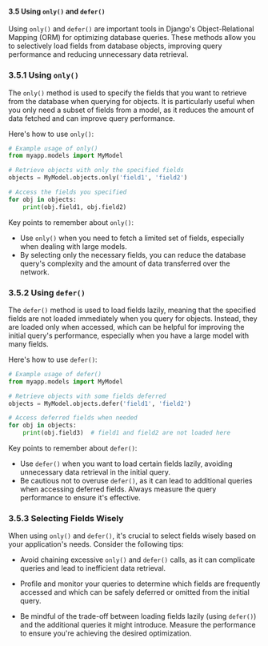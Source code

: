 #### 3.5 Using `only()` and `defer()`

Using `only()` and `defer()` are important tools in Django's Object-Relational Mapping (ORM) for optimizing database queries. These methods allow you to selectively load fields from database objects, improving query performance and reducing unnecessary data retrieval.

### 3.5.1 Using `only()`

The `only()` method is used to specify the fields that you want to retrieve from the database when querying for objects. It is particularly useful when you only need a subset of fields from a model, as it reduces the amount of data fetched and can improve query performance.

Here's how to use `only()`:

```python
# Example usage of only()
from myapp.models import MyModel

# Retrieve objects with only the specified fields
objects = MyModel.objects.only('field1', 'field2')

# Access the fields you specified
for obj in objects:
    print(obj.field1, obj.field2)
```

Key points to remember about `only()`:
- Use `only()` when you need to fetch a limited set of fields, especially when dealing with large models.
- By selecting only the necessary fields, you can reduce the database query's complexity and the amount of data transferred over the network.

### 3.5.2 Using `defer()`

The `defer()` method is used to load fields lazily, meaning that the specified fields are not loaded immediately when you query for objects. Instead, they are loaded only when accessed, which can be helpful for improving the initial query's performance, especially when you have a large model with many fields.

Here's how to use `defer()`:

```python
# Example usage of defer()
from myapp.models import MyModel

# Retrieve objects with some fields deferred
objects = MyModel.objects.defer('field1', 'field2')

# Access deferred fields when needed
for obj in objects:
    print(obj.field3)  # field1 and field2 are not loaded here
```

Key points to remember about `defer()`:
- Use `defer()` when you want to load certain fields lazily, avoiding unnecessary data retrieval in the initial query.
- Be cautious not to overuse `defer()`, as it can lead to additional queries when accessing deferred fields. Always measure the query performance to ensure it's effective.

### 3.5.3 Selecting Fields Wisely

When using `only()` and `defer()`, it's crucial to select fields wisely based on your application's needs. Consider the following tips:

- Avoid chaining excessive `only()` and `defer()` calls, as it can complicate queries and lead to inefficient data retrieval.

- Profile and monitor your queries to determine which fields are frequently accessed and which can be safely deferred or omitted from the initial query.

- Be mindful of the trade-off between loading fields lazily (using `defer()`) and the additional queries it might introduce. Measure the performance to ensure you're achieving the desired optimization.
